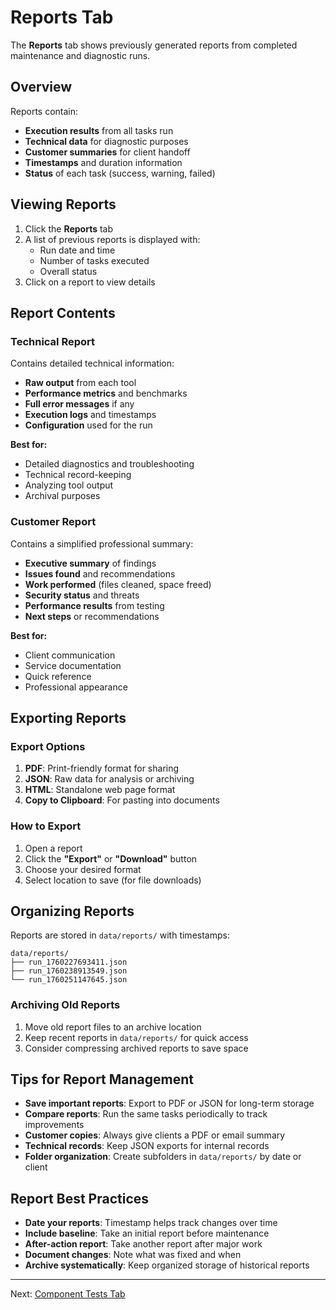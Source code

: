 # Reports Tab

The **Reports** tab shows previously generated reports from completed maintenance and diagnostic runs.

## Overview

Reports contain:

- **Execution results** from all tasks run
- **Technical data** for diagnostic purposes
- **Customer summaries** for client handoff
- **Timestamps** and duration information
- **Status** of each task (success, warning, failed)

## Viewing Reports

1. Click the **Reports** tab
2. A list of previous reports is displayed with:
   - Run date and time
   - Number of tasks executed
   - Overall status
3. Click on a report to view details

## Report Contents

### Technical Report

Contains detailed technical information:

- **Raw output** from each tool
- **Performance metrics** and benchmarks
- **Full error messages** if any
- **Execution logs** and timestamps
- **Configuration** used for the run

**Best for:**

- Detailed diagnostics and troubleshooting
- Technical record-keeping
- Analyzing tool output
- Archival purposes

### Customer Report

Contains a simplified professional summary:

- **Executive summary** of findings
- **Issues found** and recommendations
- **Work performed** (files cleaned, space freed)
- **Security status** and threats
- **Performance results** from testing
- **Next steps** or recommendations

**Best for:**

- Client communication
- Service documentation
- Quick reference
- Professional appearance

## Exporting Reports

### Export Options

1. **PDF**: Print-friendly format for sharing
2. **JSON**: Raw data for analysis or archiving
3. **HTML**: Standalone web page format
4. **Copy to Clipboard**: For pasting into documents

### How to Export

1. Open a report
2. Click the **"Export"** or **"Download"** button
3. Choose your desired format
4. Select location to save (for file downloads)

## Organizing Reports

Reports are stored in `data/reports/` with timestamps:

```text
data/reports/
├── run_1760227693411.json
├── run_1760238913549.json
└── run_1760251147645.json
```

### Archiving Old Reports

1. Move old report files to an archive location
2. Keep recent reports in `data/reports/` for quick access
3. Consider compressing archived reports to save space

## Tips for Report Management

- **Save important reports**: Export to PDF or JSON for long-term storage
- **Compare reports**: Run the same tasks periodically to track improvements
- **Customer copies**: Always give clients a PDF or email summary
- **Technical records**: Keep JSON exports for internal records
- **Folder organization**: Create subfolders in `data/reports/` by date or client

## Report Best Practices

- **Date your reports**: Timestamp helps track changes over time
- **Include baseline**: Take an initial report before maintenance
- **After-action report**: Take another report after major work
- **Document changes**: Note what was fixed and when
- **Archive systematically**: Keep organized storage of historical reports

---

Next: [Component Tests Tab](component-tests.md)
